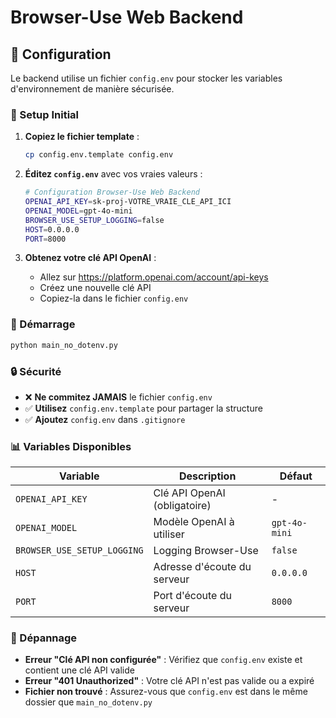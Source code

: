 # Browser-Use Web Backend

## 🔧 Configuration

Le backend utilise un fichier `config.env` pour stocker les variables d'environnement de manière sécurisée.

### 📝 Setup Initial

1. **Copiez le fichier template** :
   ```bash
   cp config.env.template config.env
   ```

2. **Éditez `config.env`** avec vos vraies valeurs :
   ```bash
   # Configuration Browser-Use Web Backend
   OPENAI_API_KEY=sk-proj-VOTRE_VRAIE_CLE_API_ICI
   OPENAI_MODEL=gpt-4o-mini
   BROWSER_USE_SETUP_LOGGING=false
   HOST=0.0.0.0
   PORT=8000
   ```

3. **Obtenez votre clé API OpenAI** :
   - Allez sur https://platform.openai.com/account/api-keys
   - Créez une nouvelle clé API
   - Copiez-la dans le fichier `config.env`

### 🚀 Démarrage

```bash
python main_no_dotenv.py
```

### 🔒 Sécurité

- ❌ **Ne commitez JAMAIS** le fichier `config.env` 
- ✅ **Utilisez** `config.env.template` pour partager la structure
- ✅ **Ajoutez** `config.env` dans `.gitignore`

### 📊 Variables Disponibles

| Variable | Description | Défaut |
|----------|-------------|--------|
| `OPENAI_API_KEY` | Clé API OpenAI (obligatoire) | - |
| `OPENAI_MODEL` | Modèle OpenAI à utiliser | `gpt-4o-mini` |
| `BROWSER_USE_SETUP_LOGGING` | Logging Browser-Use | `false` |
| `HOST` | Adresse d'écoute du serveur | `0.0.0.0` |
| `PORT` | Port d'écoute du serveur | `8000` |

### 🐛 Dépannage

- **Erreur "Clé API non configurée"** : Vérifiez que `config.env` existe et contient une clé API valide
- **Erreur "401 Unauthorized"** : Votre clé API n'est pas valide ou a expiré
- **Fichier non trouvé** : Assurez-vous que `config.env` est dans le même dossier que `main_no_dotenv.py` 